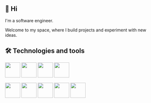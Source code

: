 ## 👋 Hi 

I'm a software engineer.

Welcome to my space, where I build projects and experiment with new ideas.

## 🛠️ Technologies and tools

<p>
  <img src="https://cdn.jsdelivr.net/gh/devicons/devicon/icons/csharp/csharp-original.svg" width="50" />
  <img src="https://cdn.jsdelivr.net/gh/devicons/devicon/icons/java/java-original.svg" width="50" />
  <img src="https://cdn.jsdelivr.net/gh/devicons/devicon/icons/python/python-original.svg" width="50" />
  <img src="https://cdn.jsdelivr.net/gh/devicons/devicon/icons/nextjs/nextjs-original.svg" width="50" />
</p>

<p>
  <img src="https://cdn.jsdelivr.net/gh/devicons/devicon@latest/icons/microsoftsqlserver/microsoftsqlserver-plain-wordmark.svg" width="50"/>
  <img src="https://cdn.jsdelivr.net/gh/devicons/devicon/icons/redis/redis-original.svg" width="50" />
  <img src="https://cdn.jsdelivr.net/gh/devicons/devicon/icons/rabbitmq/rabbitmq-original.svg" width="50" />
  <img src="https://cdn.jsdelivr.net/gh/devicons/devicon/icons/azure/azure-original.svg" width="50" />
  <img src="https://cdn.jsdelivr.net/gh/devicons/devicon/icons/docker/docker-original.svg" width="50" />
</p>
